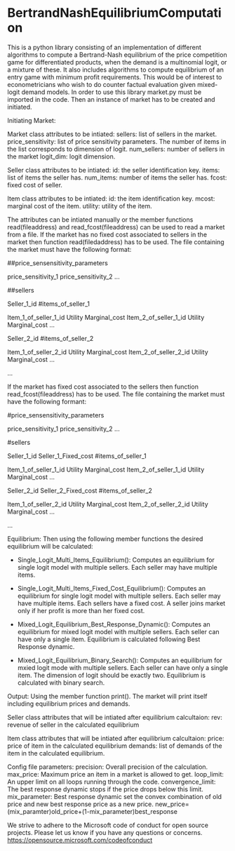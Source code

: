 # BertrandNashEquilibriumComputation

This is a python library consisting of an implementation of different algorithms to compute a Bertrand-Nash equilibrium of the price competition game for differentiated products, 
when the demand is a multinomial logit, or a mixture of these. It also includes algorithms to compute equilibrium of an entry game with minimum profit requirements.
This would be of interest to econometricians who wish to do counter factual evaluation given mixed-logit demand models. 
In order to use this library market.py must be imported in the code. Then an instance of market has to be created and initiated. 

Initiating Market:

Market class attributes to be intiated:
	sellers: list of sellers in the market.
	price_sensitivity: list of price sensitivity parameters. The number of
			   items in the list corresponds to dimension of logit.
	num_sellers: number of sellers in the market
	logit_dim: logit dimension.

Seller class attributes to be intiated:
	id: the seller identification key.
	items: list of items the seller has.
	num_items: number of items the seller has.
	fcost: fixed cost of seller.

Item class attributes to be intiated:
	id: the item identification key.
	mcost: marginal cost of the item.
	utility: utility of the item.

 
The attributes can be intiated manually or the member functions read(fileaddress) and read_fcost(fileaddress) can be used to read a market from a file.
If the market has no fixed cost associated to sellers in the market 
then function read(filedaddress) has to be used. The file containing the market
must have the following format:

##price_sensensitivity_parameters

price_sensitivity_1 price_sensitivity_2 ...

##sellers

Seller_1_id #items_of_seller_1

Item_1_of_seller_1_id  Utility  Marginal_cost
Item_2_of_seller_1_id  Utility  Marginal_cost
...

Seller_2_id #items_of_seller_2

Item_1_of_seller_2_id  Utility  Marginal_cost
Item_2_of_seller_2_id  Utility  Marginal_cost
...

...


If the market has fixed cost associated to the sellers then
function read_fcost(fileaddress) has to be used. The file containing the market 
must have the following formant:

#price_sensensitivity_parameters

price_sensitivity_1 price_sensitivity_2 ...

#sellers

Seller_1_id  Seller_1_Fixed_cost  #items_of_seller_1

Item_1_of_seller_1_id  Utility  Marginal_cost
Item_2_of_seller_1_id  Utility  Marginal_cost
...

Seller_2_id  Seller_2_Fixed_cost  #items_of_seller_2

Item_1_of_seller_2_id  Utility  Marginal_cost
Item_2_of_seller_2_id  Utility  Marginal_cost
...

...


Equilibrium:
Then using the following member functions the desired equilibrium will be calculated:

- Single_Logit_Multi_Items_Equilibrium():
	Computes an equilibrium for single logit model with multiple sellers.
	Each seller may have multiple items.

- Single_Logit_Multi_Items_Fixed_Cost_Equilibrium(): 
	Computes an equilibrium for single logit model with multiple sellers.
	Each seller may have multiple items.
	Each sellers have a fixed cost. 
	A seller joins market only if her profit is more than her fixed cost.

- Mixed_Logit_Equilibrium_Best_Response_Dynamic():
	Computes an equilibrium for mixed logit model with multiple sellers.
	Each seller can have only a single item.
	Equilibrium is calculated following Best Response dynamic.

- Mixed_Logit_Equilibrium_Binary_Search():
	Computes an equilibrium for mxied logit mode with multiple sellers.
	Each seller can have only a single item.
	The dimension of logit should be exactly two.
	Equilibrium is calculated with binary search.


Output: 
Using the member function print(). The market will print itself including
equilibrium prices and demands.

Seller class attributes that will be intiated after equilibrium calcultaion:
	rev: revenue of seller in the calculated equilibrium
	
Item class attributes that will be intiated after equilibrium calcultaion:
	price: price of item in the calculated equilibrium
	demands: list of demands of the item in the calculated equilibrium.


Config file parameters:
	precision:  Overall precision of the calculation.
	max_price: Maximum price an item in a market is allowed to get.
	loop_limit: An upper limit on all loops running through the code.
	convergence_limit: The best response dynamic stops if the price
			   drops below this limit.
	mix_parameter: Best response dynamic set the convex combination of 
		       old price and new best response price as a new price.
		new_price= (mix_paramter)old_price+(1-mix_parameter)best_response
	

We strive to adhere to the Microsoft code of conduct for open source projects. Please let us know if you have any questions or concerns. 
https://opensource.microsoft.com/codeofconduct 
